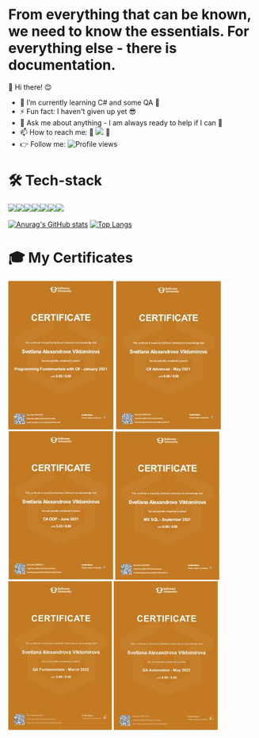 # From everything that can be known, we need to know the essentials. For everything else - there is documentation.


👋  Hi there! 😊

- 🌱 I’m currently learning C# and some QA 🐝
- ⚡ Fun fact: I haven't given up yet 😎
- 💬 Ask me about anything - I am always ready to help if I can 💯
- 📫 How to reach me: 📧 ![](//viktomirova@gmail.com) 📨
- 👉 Follow me: 
![Profile views](https://gpvc.arturio.dev/VIKTOMIROVA)

# 🛠 Tech-stack
![](https://camo.githubusercontent.com/3ae3a0ee3fbc524b4ef00ab2061cb8dc6f22dfca10d8a918db0e1a9eafb22b54/68747470733a2f2f696d672e736869656c64732e696f2f62616467652f432053686172702d3233393132303f7374796c653d666f722d7468652d6261646765266c6f676f3d632d7368617270266c6f676f436f6c6f723d7768697465)![](https://camo.githubusercontent.com/f36a579a7440dd2cd03da4903249f86d0d44cb7020fd902512bccd139784b363/68747470733a2f2f696d672e736869656c64732e696f2f62616467652f2e4e45542d3543324439313f7374796c653d666f722d7468652d6261646765266c6f676f3d2e6e6574266c6f676f436f6c6f723d7768697465)![](https://camo.githubusercontent.com/d63d473e728e20a286d22bb2226a7bf45a2b9ac6c72c59c0e61e9730bfe4168c/68747470733a2f2f696d672e736869656c64732e696f2f62616467652f48544d4c352d4533344632363f7374796c653d666f722d7468652d6261646765266c6f676f3d68746d6c35266c6f676f436f6c6f723d7768697465)![](https://camo.githubusercontent.com/3a0f693cfa032ea4404e8e02d485599bd0d192282b921026e89d271aaa3d7565/68747470733a2f2f696d672e736869656c64732e696f2f62616467652f435353332d3135373242363f7374796c653d666f722d7468652d6261646765266c6f676f3d63737333266c6f676f436f6c6f723d7768697465)![](https://camo.githubusercontent.com/9d07c04bdd98c662d5df9d4e1cc1de8446ffeaebca330feb161f1fb8e1188204/68747470733a2f2f696d672e736869656c64732e696f2f62616467652f4a6176615363726970742d4637444631453f7374796c653d666f722d7468652d6261646765266c6f676f3d6a617661736372697074266c6f676f436f6c6f723d626c61636b)![](https://camo.githubusercontent.com/457bb82bd77b03aef78aa931ac83cec827d4bd82a248f18d79255cb5978c9a6b/68747470733a2f2f696d672e736869656c64732e696f2f62616467652f4153502e4e455420436f72652d3135373246313f7374796c653d666f722d7468652d6261646765266c6f676f3d6173702e6e6574266c6f676f436f6c6f723d7768697465)![](https://camo.githubusercontent.com/5c4cca575822218e671b8465467b2721b208d909b7e4dee88e3a7e6841299e4d/68747470733a2f2f696d672e736869656c64732e696f2f62616467652f4d6963726f736f66742053514c205365727665722d4343323932373f7374796c653d666f722d7468652d6261646765266c6f676f3d6d6963726f736f66742d73716c2d736572766572266c6f676f436f6c6f723d7768697465)

[![Anurag's GitHub stats](https://github-readme-stats.vercel.app/api?username=viktomirova&theme=tokyonight)](https://github.com/viktomirova/github-readme-stats)  [![Top Langs](https://github-readme-stats.vercel.app/api/top-langs/?username=viktomirova&layout=compact)](https://github.com/viktomirova/github-readme-stats)

# 🎓 My Certificates
![](https://github.com/Viktomirova/Certificates/blob/main/CertCsFund.jpg) ![](https://github.com/Viktomirova/Certificates/blob/main/CertCsAdvanced.jpg)
![](https://github.com/Viktomirova/Certificates/blob/main/CertCsOop.jpg) ![](https://github.com/Viktomirova/Certificates/blob/main/CertCsSql.jpg)
![](https://github.com/Viktomirova/Certificates/blob/main/CertQaFund.jpg) ![](https://github.com/Viktomirova/Certificates/blob/main/CertQaAut.jpeg)
